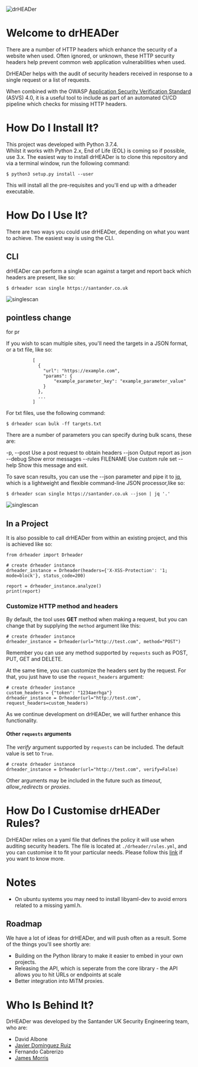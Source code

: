 ![drHEADer](assets/img/hero.png)

# Welcome to drHEADer

There are a number of HTTP headers which enhance the security of a website when used. Often ignored, or unknown, these HTTP security headers help prevent common web application vulnerabilities when used. 

DrHEADer helps with the audit of security headers received in response to a single request or a list of requests. 

When combined with the OWASP [Application Security Verification Standard](https://github.com/OWASP/ASVS/blob/master/4.0/en/0x22-V14-Config.md) (ASVS) 4.0, it is a useful tool to include as part of an automated CI/CD pipeline which checks for missing HTTP headers. 

# How Do I Install It?

This project was developed with Python 3.7.4.  
Whilst it works with Python 2.x, End of Life (EOL) is coming so if possible, use 3.x. The easiest way to install drHEADer is to clone this repository and via a terminal window, run the following command:


``` console
$ python3 setup.py install --user
```
This will install all the pre-requisites and you'll end up with a drheader executable.


# How Do I Use It?

There are two ways you could use drHEADer, depending on what you want to achieve. The easiest way is using the CLI.

## CLI

drHEADer can perform a single scan against a target and report back which headers are present, like so:

``` console
$ drheader scan single https://santander.co.uk
```
![singlescan](assets/img/drheaderscansingle.png)



## pointless change
for pr

If you wish to scan multiple sites, you'll need the targets in a JSON format, or a txt file, like so:

``` 
          [
            {
              "url": "https://example.com",
              "params": {
                  "example_parameter_key": "example_parameter_value"
              }
            },
            ...
          ]
```

For txt files, use the following command:

``` console
$ drheader scan bulk -ff targets.txt
```

There are a number of parameters you can specify during bulk scans, these are:

  -p, --post                     Use a post request to obtain headers
  --json                         Output report as json
  --debug                        Show error messages
  --rules FILENAME               Use custom rule set
  --help                         Show this message and exit.

To save scan results, you can use the --json parameter and pipe it to [jq](https://stedolan.github.io/jq/), which is a lightweight and flexible command-line JSON processor,like so:

``` console
$ drheader scan single https://santander.co.uk --json | jq '.'
```
![singlescan](assets/img/drheaderscansinglejson.png)

## In a Project

It is also possible to call drHEADer from within an existing project, and this is achieved like so:
    
    from drheader import Drheader
    
    # create drheader instance
    drheader_instance = Drheader(headers={'X-XSS-Protection': '1; mode=block'}, status_code=200)
    
    report = drheader_instance.analyze()
    print(report)

### Customize HTTP method and headers

By default, the tool uses **GET** method when making a request, but you can change that by supplying the ```method``` argument like this:

    # create drheader instance
    drheader_instance = Drheader(url="http://test.com", method="POST")

Remember you can use any method supported by ```requests``` such as POST, PUT, GET and DELETE.

At the same time, you can customize the headers sent by the request. For that, you just have to use the ```request_headers``` argument:

    # create drheader instance
    custom_headers = {"token": "1234aerhga"}
    drheader_instance = Drheader(url="http://test.com", request_headers=custom_headers)

As we continue development on drHEADer, we will further enhance this functionality. 

#### Other `requests` arguments

The _verify_ argument supported by ```requests``` can be included. The default value is set to `True`.

    # create drheader instance
    drheader_instance = Drheader(url="http://test.com", verify=False)

Other arguments may be included in the future such as _timeout_, _allow_redirects_ or _proxies_.

# How Do I Customise drHEADer Rules?

DrHEADer relies on a yaml file that defines the policy it will use when auditing security headers. The file is located at `./drheader/rules.yml`, and you can customise it to fit your particular needs. Please follow this [link](RULES.md) if you want to know more.  

# Notes

* On ubuntu systems you may need to install libyaml-dev to avoid errors related to a missing yaml.h.

## Roadmap

We have a lot of ideas for drHEADer, and will push often as a result. Some of the things you'll see shortly are:

* Building on the Python library to make it easier to embed in your own projects. 
* Releasing the API, which is seperate from the core library - the API allows you to hit URLs or endpoints at scale
* Better integration into MiTM proxies. 

# Who Is Behind It?

DrHEADer was developed by the Santander UK Security Engineering team, who are:

* David Albone
* [Javier Domínguez Ruiz](https://github.com/javixeneize)
* Fernando Cabrerizo
* [James Morris](https://github.com/actuallyjamez)

